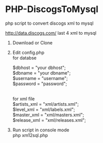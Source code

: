 # PHP-DiscogsToMysql
php script to convert discogs xml to mysql

http://data.discogs.com/
last 4 xml to mysql

1. Download or Clone
2. Edit config.php<br>
    for databse

      $dbhost = "your dbhost";<br>
      $dbname = "your dbname";<br>
      $username = "username";<br>
      $password = "password";<br><br>
      
    for xml file<br>
      $artists_xml = "xml/artists.xml";<br>
      $level_xml   = "xml/labels.xml";<br>
      $master_xml  = "xml/masters.xml";<br>
      $release_xml = "xml/releases.xml";<br>
    
3. Run script in console mode<br>
    php xm12sql.php
